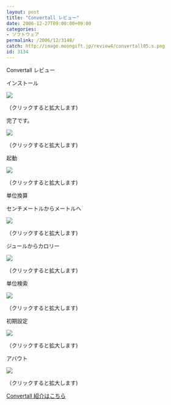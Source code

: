 ```yaml
---
layout: post
title: "Convertall レビュー"
date: 2006-12-27T09:00:00+09:00
categories:
- ソフトウェア
permalink: /2006/12/3148/
catch: http://image.moongift.jp/review4/convertall05.s.png
id: 3134
---
```

Convertall レビュー  
<!--more-->

インストール

  

[![](http://image.moongift.jp/review4/convertall01.s.png)](http://image.moongift.jp/review4/convertall01.png)  
  
（クリックすると拡大します)

  

完了です。

  

[![](http://image.moongift.jp/review4/convertall02.s.png)](http://image.moongift.jp/review4/convertall02.png)  
  
（クリックすると拡大します)

  

起動

  

[![](http://image.moongift.jp/review4/convertall03.s.png)](http://image.moongift.jp/review4/convertall03.png)  
  
（クリックすると拡大します)

  

単位換算

  

センチメートルからメートルへ

  

[![](http://image.moongift.jp/review4/convertall04.s.png)](http://image.moongift.jp/review4/convertall04.png)  
  
（クリックすると拡大します)

  

ジュールからカロリー

  

[![](http://image.moongift.jp/review4/convertall05.s.png)](http://image.moongift.jp/review4/convertall05.png)  
  
（クリックすると拡大します)

  

単位検索

  

[![](http://image.moongift.jp/review4/convertall06.s.png)](http://image.moongift.jp/review4/convertall06.png)  
  
（クリックすると拡大します)

  

初期設定

  

[![](http://image.moongift.jp/review4/convertall07.s.png)](http://image.moongift.jp/review4/convertall07.png)  
  
（クリックすると拡大します)

  

アバウト

  

[![](http://image.moongift.jp/review4/convertall08.s.png)](http://image.moongift.jp/review4/convertall08.png)  
  
（クリックすると拡大します)

  

[Convertall 紹介はこちら](http://oss.moongift.jp/intro/i-3146.html)

